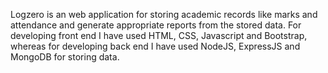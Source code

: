 Logzero is an web application for storing academic records like marks and attendance and generate appropriate reports from the stored data. For developing front end I have used HTML, CSS, Javascript and Bootstrap, whereas for developing back end I have used NodeJS, ExpressJS and MongoDB for storing data.
